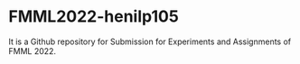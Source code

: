 # FMML2022-henilp105
It is a Github repository for Submission for Experiments and Assignments of FMML 2022.
